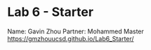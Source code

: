 # Lab 6 - Starter
Name: Gavin Zhou
Partner: Mohammed Master
https://gmzhouucsd.github.io/Lab6_Starter/
